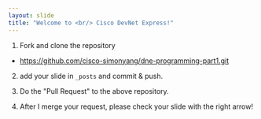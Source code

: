 ```yaml
---
layout: slide
title: "Welcome to <br/> Cisco DevNet Express!"
---
```



1. Fork and clone the repository
 - https://github.com/cisco-simonyang/dne-programming-part1.git

2. add your slide in `_posts` and commit & push.

3. Do the "Pull Request" to the above repository.

4. After I merge your request, please check your slide with the right arrow!

